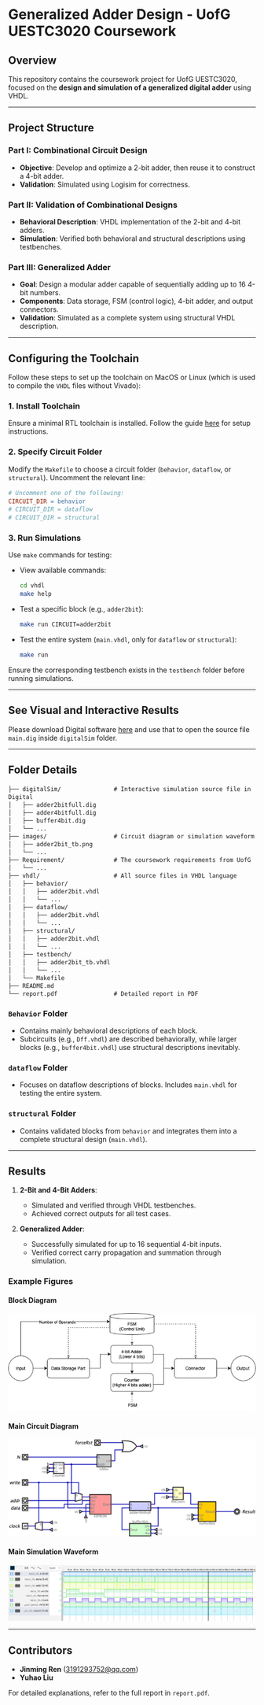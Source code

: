 # Generalized Adder Design - UofG UESTC3020 Coursework

## Overview

This repository contains the coursework project for UofG UESTC3020, focused on the **design and simulation of a generalized digital adder** using VHDL.

---

## Project Structure

### Part I: Combinational Circuit Design
- **Objective**: Develop and optimize a 2-bit adder, then reuse it to construct a 4-bit adder.
- **Validation**: Simulated using Logisim for correctness.

### Part II: Validation of Combinational Designs
- **Behavioral Description**: VHDL implementation of the 2-bit and 4-bit adders.
- **Simulation**: Verified both behavioral and structural descriptions using testbenches.

### Part III: Generalized Adder
- **Goal**: Design a modular adder capable of sequentially adding up to 16 4-bit numbers.
- **Components**: Data storage, FSM (control logic), 4-bit adder, and output connectors.
- **Validation**: Simulated as a complete system using structural VHDL description.

---

## Configuring the Toolchain

Follow these steps to set up the toolchain on MacOS or Linux (which is used to compile the `VHDL` files without Vivado):

### 1. Install Toolchain

Ensure a minimal RTL toolchain is installed. Follow the guide [here](https://marcobisky.github.io/p/rtl-analysis-on-macos-under-300mb/) for setup instructions.

### 2. Specify Circuit Folder

Modify the `Makefile` to choose a circuit folder (`behavior`, `dataflow`, or `structural`). Uncomment the relevant line:

```makefile
# Uncomment one of the following:
CIRCUIT_DIR = behavior
# CIRCUIT_DIR = dataflow
# CIRCUIT_DIR = structural
```

### 3. Run Simulations

Use `make` commands for testing:

- View available commands:
  ```bash
  cd vhdl
  make help
  ```
- Test a specific block (e.g., `adder2bit`):
  ```bash
  make run CIRCUIT=adder2bit
  ```
- Test the entire system (`main.vhdl`, only for `dataflow` or `structural`):
  ```bash
  make run
  ```

Ensure the corresponding testbench exists in the `testbench` folder before running simulations.

---

## See Visual and Interactive Results

Please download Digital software [here](https://github.com/hneemann/Digital) and use that to open the source file `main.dig` inside `digitalSim` folder.

---

## Folder Details

```
├── digitalSim/               # Interactive simulation source file in Digital
│   ├── adder2bitfull.dig
│   ├── adder4bitfull.dig
│   ├── buffer4bit.dig
│   └── ...
├── images/                   # Circuit diagram or simulation waveform
│   ├── adder2bit_tb.png
│   └── ...
├── Requirement/              # The coursework requirements from UofG
│   └── ...
├── vhdl/                     # All source files in VHDL language
│   ├── behavior/
│   │   ├── adder2bit.vhdl
│   │   └── ...
│   ├── dataflow/
│   │   ├── adder2bit.vhdl
│   │   └── ...
│   ├── structural/
│   │   ├── adder2bit.vhdl
│   │   └── ...
│   ├── testbench/
│   │   ├── adder2bit_tb.vhdl
│   │   └── ...
│   └── Makefile
├── README.md
└── report.pdf                # Detailed report in PDF
```

### **`Behavior` Folder**
- Contains mainly behavioral descriptions of each block.
- Subcircuits (e.g., `Dff.vhdl`) are described behaviorally, while larger blocks (e.g., `buffer4bit.vhdl`) use structural descriptions inevitably.

### **`dataflow` Folder**
- Focuses on dataflow descriptions of blocks. Includes `main.vhdl` for testing the entire system.

### **`structural` Folder**
- Contains validated blocks from `behavior` and integrates them into a complete structural design (`main.vhdl`).

---

## Results

1. **2-Bit and 4-Bit Adders**:
   - Simulated and verified through VHDL testbenches.
   - Achieved correct outputs for all test cases.

2. **Generalized Adder**:
   - Successfully simulated for up to 16 sequential 4-bit inputs.
   - Verified correct carry propagation and summation through simulation.

### Example Figures
#### Block Diagram
![Block Diagram](images/block-diagram.png)

#### Main Circuit Diagram
![Main Circuit Diagram](images/main.png)

#### Main Simulation Waveform
![Simulation Waveform](images/main_tb.png)

---

## Contributors

- **Jinming Ren** (3191293752@qq.com)
- **Yuhao Liu**

For detailed explanations, refer to the full report in `report.pdf`.